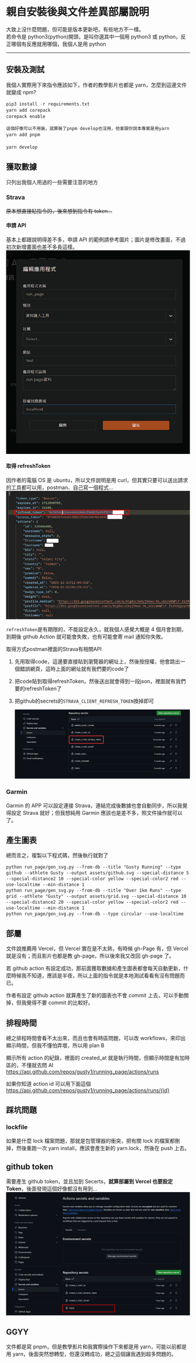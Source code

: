 # 親自安裝後與文件差異部屬說明

大致上沒什麼問題，但可能是版本更新吧，有些地方不一樣。  
若命令是 python3(python)開頭，是叫你選其中一個用 python3 或 python，反正哪個有反應就用哪個，我個人是用 python

---

## 安裝及測試

我個人實際用下來指令應該如下，作者的教學影片也都是 yarn，怎麼到這邊文件就變成 npm?

```python
pip3 install -r requirements.txt
yarn add corepack
corepack enable

這個好像可以不用裝，就算裝了pnpm develop也沒用，他會跟你說本專案是用yarn
yarn add pnpm

yarn develop
```

## 獲取數據

只列出我個人用過的一些需要注意的地方

### Strava

~~原本想直接貼指令的，後來想到指令有 token...~~

#### 申請 API

基本上都跟說明得差不多，申請 API 的範例請參考圖片；圖片是修改畫面，不過初次新增畫面也差不多長這樣。  
![stravaAPI](./images/strava.png 'stravaAPI')

#### 取得 refreshToken

因作者的電腦 OS 是 ubuntu，所以文件說明是用 curl，但其實只要可以送出請求的工具都可以用，postman、自己寫一個程式...  
![refreshToken](./images/refreshToken.png 'refreshToken')

`refreshToken`是有期限的，不能設定永久，就我個人感覺大概是 4 個月會到期，到期後 github Action 就可能會失敗，也有可能會寄 mail 通知你失敗。

取得方式postman裡面的Strava有相關API

1. 先用取得code，這邊要直接貼到瀏覽器的網址上，然後按授權，他會跳出一個錯誤網頁，這時上面的網址就有我們要的code了
2. 把code貼到取得refreshToken，然後送出就會得到一段json，裡面就有我們要的refreshToken了
3. 把github的secrets的`STRAVA_CLIENT_REFRESH_TOKEN`換掉即可

   ![refreshToken](./images/refreshToken2.png 'refreshToken')

### Garmin

Garmin 的 APP 可以設定連接 Strava，連結完成後數據也會自動同步，所以我覺得設定 Strava 就好；但我想純用 Garmin 應該也是差不多，照文件操作就可以了。

## 產生圖表

總而言之，複製以下程式碼，然後執行就對了

```shell
python run_page/gen_svg.py --from-db --title "Gusty Running" --type github --athlete Gusty --output assets/github.svg --special-distance 5 --special-distance2 10 --special-color yellow --special-color2 red --use-localtime --min-distance 1
python run_page/gen_svg.py --from-db --title "Over 1km Runs" --type grid --athlete "Gusty" --output assets/grid.svg --special-distance 10 --special-distance2 20 --special-color yellow --special-color2 red --use-localtime --min-distance 1
python run_page/gen_svg.py --from-db --type circular --use-localtime
```

## 部屬

文件說推薦用 Vercel，但 Vercel 實在是不太熟，有時候 gh-Page 有，但 Vercel 就是沒有；而且影片也都是教 gh-page，所以後來我又改回 gh-page 了。

若 github action 有設定成功，那前面獲取數據和產生圖表都會每天自動更新，什麼時候我不知道，應該是半夜，所以上面的指令就是本地測試看看有沒有問題而已。

作者有設定 github action 就算產生了新的圖表也不會 commit 上去，可以手動關掉，但我覺得不要 commit 的比較好。

## 排程時間

總之排程時間會看不太出來，而且也會有時區問題，可以改 workflows，來印出顯示時間，但我不懂怕弄壞，所以用 plan B

顯示所有 action 的紀錄，裡面的 created_at 就是執行時間，但顯示時間是有加時區的，不懂就去問 AI  
<https://api.github.com/repos/gusty1/running_page/actions/runs>

如果你知道 action id 可以用下面這個  
<https://api.github.com/repos/gusty1/running_page/actions/runs/{id}>

## 踩坑問題

### lockfile

如果是什麼 lock 檔案問題，那就是包管理器的衝突，把有關 lock 的檔案都刪掉，然後重跑一次 yarn install，應該會產生新的 yarn.lock，然後在 push 上去。

## github token

需要產生 github token，並且加到 Secerts，**就算部屬到 Vercel 也要設定 Token**，後面發現這個好像都沒有用到...
![githubToken](./images/githubToken.png 'githubToken')

## GGYY

文件都是寫 pnpm，但是教學影片和我實際操作下來都是用 yarn，可能以前都是用 yarn，後面突然想轉型，但還沒轉成功，總之這個讓我遇到超多問題的。
